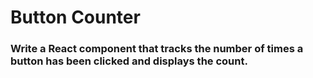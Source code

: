 # Button Counter

### Write a React component that tracks the number of times a button has been clicked and displays the count.

